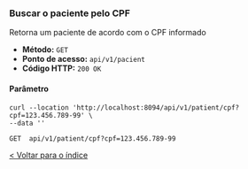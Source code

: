 ### Buscar o paciente pelo CPF

Retorna um paciente de acordo com o CPF informado

- **Método:** `GET`
- **Ponto de acesso:** `api/v1/pacient`
- **Código HTTP:** `200 OK`

#### Parâmetro

```shell
curl --location 'http://localhost:8094/api/v1/patient/cpf?cpf=123.456.789-99' \
--data ''
```
    GET  api/v1/patient/cpf?cpf=123.456.789-99

[< Voltar para o índice](../README.md)
